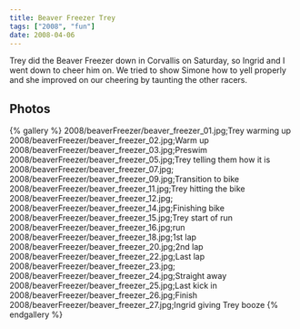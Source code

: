 ```yaml
---
title: Beaver Freezer Trey
tags: ["2008", "fun"]
date: 2008-04-06
---
```

Trey did the Beaver Freezer down in Corvallis on Saturday, so Ingrid and I went down to cheer him on.  We tried to show Simone how to yell properly and she improved on our cheering by taunting the other racers.

## Photos 

{% gallery %} 
2008/beaverFreezer/beaver_freezer_01.jpg;Trey warming up
2008/beaverFreezer/beaver_freezer_02.jpg;Warm up
2008/beaverFreezer/beaver_freezer_03.jpg;Preswim
2008/beaverFreezer/beaver_freezer_05.jpg;Trey telling them how it is
2008/beaverFreezer/beaver_freezer_07.jpg;
2008/beaverFreezer/beaver_freezer_09.jpg;Transition to bike
2008/beaverFreezer/beaver_freezer_11.jpg;Trey hitting the bike
2008/beaverFreezer/beaver_freezer_12.jpg;
2008/beaverFreezer/beaver_freezer_14.jpg;Finishing bike
2008/beaverFreezer/beaver_freezer_15.jpg;Trey start of run
2008/beaverFreezer/beaver_freezer_16.jpg;run
2008/beaverFreezer/beaver_freezer_18.jpg;1st lap
2008/beaverFreezer/beaver_freezer_20.jpg;2nd lap
2008/beaverFreezer/beaver_freezer_22.jpg;Last lap
2008/beaverFreezer/beaver_freezer_23.jpg;
2008/beaverFreezer/beaver_freezer_24.jpg;Straight away
2008/beaverFreezer/beaver_freezer_25.jpg;Last kick in
2008/beaverFreezer/beaver_freezer_26.jpg;Finish
2008/beaverFreezer/beaver_freezer_27.jpg;Ingrid giving Trey booze
{% endgallery %}
